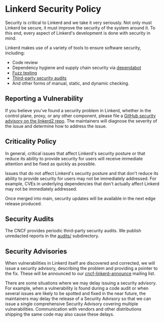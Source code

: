 # Linkerd Security Policy

Security is critical to Linkerd and we take it very seriously. Not only must
Linkerd be secure, it must improve the security of the system around it. To this
end, every aspect of Linkerd's development is done with security in mind.

Linkerd makes use of a variety of tools to ensure software security, including:

* Code review
* Dependency hygiene and supply chain security via
  [dependabot](https://docs.github.com/en/code-security/dependabot)
* [Fuzz testing](https://linkerd.io/2021/05/07/fuzz-testing-for-linkerd/)
* [Third-party security audits](#security-audits)
* And other forms of manual, static, and dynamic checking.

## Reporting a Vulnerability

If you believe you've found a security problem in Linkerd, whether in the
control plane, proxy, or any other component, please file a [GitHub security
advisory on the linkerd2
repo](https://github.com/linkerd/linkerd2/security/advisories). The maintainers
will diagnose the severity of the issue and determine how to address the issue.

## Criticality Policy

In general, critical issues that affect Linkerd's security posture or that
reduce its ability to provide security for users will receive immediate
attention and be fixed as quickly as possible.

Issues that do not affect Linkerd's security posture and that don't reduce its
ability to provide security for users may not be immediately addressed. For
example, CVEs in underlying dependencies that don't actually affect Linkerd may
not be immediately addressed.

Once merged into main, security updates will be available in the next edge
release produced.

## Security Audits

The CNCF provides periodic third-party security audits. We publish unredacted
reports in the [audits/](audits/) subdirectory.

## Security Advisories

When vulnerabilities in Linkerd itself are discovered and corrected, we will
issue a security advisory, describing the problem and providing a pointer to the
fix. These will be announced to our
[cncf-linkerd-announce](https://lists.cncf.io/g/cncf-linkerd-announce) mailing
list.

There are some situations where we may delay issuing a security advisory. For
example, when a vulnerability is found during a code audit or when several
issues are likely to be spotted and fixed in the near future, the maintainers
may delay the release of a Security Advisory so that we can issue a single
comprehensive Security Advisory covering multiple vulnerabilities. Communication
with vendors and other distributions shipping the same code may also cause these
delays.
